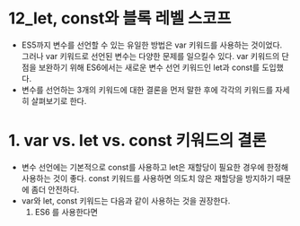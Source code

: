 # 12_let, const와 블록 레벨 스코프

* ES5까지 변수를 선언할 수 있는 유일한 방법은 var 키워드를 사용하는 것이었다. 그러나 var 키워드로 선언된 변수는 다양한 문제를 일으킬수 있다. var 키워드의 단점을 보완하기 위해 ES6에서는 새로운 변수 선언 키워드인 let과 const를 도입했다. 
* 변수를 선언하는 3개의 키워드에 대한 결론을 먼저 말한 후에 각각의 키워드를 자세히 살펴보기로 한다.



# 1. var vs. let vs. const 키워드의 결론

* 변수 선언에는 기본적으로 const를 사용하고 let은 재할당이 필요한 경우에 한정해 사용하는 것이 좋다. const 키워드를 사용하면 의도치 않은 재할당을 방지하기 때문에 좀더 안전하다.
* var와 let, const 키워드는 다음과 같이 사용하는 것을 권장한다.
  1. ES6 를 사용한다면 

